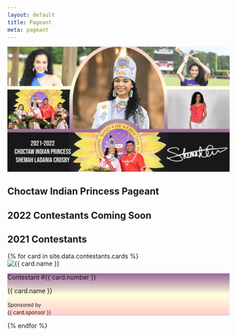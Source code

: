 ```yaml
---
layout: default
title: Pageant
meta: pageant
---
```

<section class="diamond-bg5">
  <div class="container">
    <img src="../assets/img/princess-banner.webp" class="img-fluid d-none d-md-block card-rose-border">
    <h1 class="display-1 shadow-text lh-1">Choctaw Indian Princess Pageant</h1>
    <h2 class="display-2 shadow-text pt-5">2022 Contestants Coming Soon</h2>
    <h2 class="shadow-text pt-5">2021 Contestants</h2>
    <div class="row row-cols-1 row-cols-lg-2 row-cols-xxl-3 g-4 mt-1">
      {% for card in site.data.contestants.cards %}
      <div class="col">
        <div class="card mb-3 card-rose-border mx-auto" style="max-width: 540px;">
          <div class="row g-0">
            <div class="col-5" style="background: transparent;">
              <img src="/assets/img/contestants/{{ card.img }}.webp" class="img-fluid" alt="{{ card.name }}">
            </div>
            <div class="col-7 d-flex align-items-center" style="background: linear-gradient(#969,#ffd,#fcc);">
              <div class="card-body">
                <p class="card-text h5 shadow-text">Contestant #{{ card.number }}</p>
                <p class="card-text h4 shadow-text">{{ card.name }}</p>
                <p class="card-text"><small class="text-muted">Sponsored by<br>{{ card.sponsor }}</small></p>
              </div>
            </div>
          </div>
        </div>
      </div>
      {% endfor %}
    </div>
  </div>
</section>
